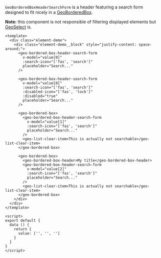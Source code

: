 `GeoBorderedBoxHeaderSearchForm` is a header featuring a search form designed to
fit nicely in a [GeoBorderedBox](/#/Elements/GeoBorderedBox?id=geoborderedbox-1).

**Note:** this component is not responsible of filtering displayed elements but
[GeoSelect](/#/Elements/GeoSelect?id=geoselect-1) is.

```vue live
<template>
  <div class="element-demo">
    <div class="element-demo__block" style="justify-content: space-around;">
      <geo-bordered-box-header-search-form
        v-model="value[0]"
        :search-icon="['fas', 'search']"
        placeholder="Search..."
      />

      <geo-bordered-box-header-search-form
        v-model="value[0]"
        :search-icon="['fas', 'search']"
        :disabled-icon="['fas', 'lock']"
        :disabled="true"
        placeholder="Search..."
      />

      <geo-bordered-box>
        <geo-bordered-box-header-search-form
          v-model="value[1]"
          :search-icon="['fas', 'search']"
          placeholder="Search..."
        />
        <geo-list-clear-item>This is actually not searchable</geo-list-clear-item>
      </geo-bordered-box>

      <geo-bordered-box>
        <geo-bordered-box-header>My title</geo-bordered-box-header>
        <geo-bordered-box-header-search-form
          v-model="value[2]"
          :search-icon="['fas', 'search']"
          placeholder="Search..."
        />
        <geo-list-clear-item>This is actually not searchable</geo-list-clear-item>
      </geo-bordered-box>
    </div>
  </div>
</template>

<script>
export default {
  data () {
    return {
      value: ['', '', '']
    }
  }
}
</script>
```
